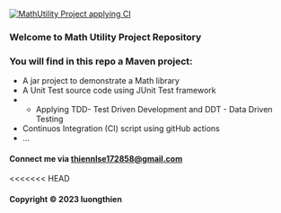 [![MathUtility Project applying CI](https://github.com/thiennlse/math-util-mvn/actions/workflows/mathutil-ci.yml/badge.svg)](https://github.com/thiennlse/math-util-mvn/actions/workflows/mathutil-ci.yml)


### Welcome to Math Utility Project Repository

### You will find in this repo a Maven project: 
* A jar project to demonstrate a Math library 
* A Unit Test source code using JUnit Test framework
* * Applying TDD- Test Driven Development and DDT - Data Driven Testing
* Continuos Integration (CI) script using gitHub actions
* ...

#### Connect me via thiennlse172858@gmail.com

<<<<<<< HEAD
#### Copyright &#169; 2023 luongthien

